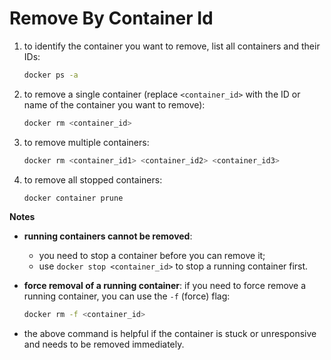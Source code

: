 # Remove By Container Id
1. to identify the container you want to remove, list all containers and their IDs:

    ```bash
    docker ps -a
    ```

2. to remove a single container (replace `<container_id>` with the ID or name of the container you want to remove):

   ```bash
   docker rm <container_id>
   ```

3. to remove multiple containers:

   ```bash
   docker rm <container_id1> <container_id2> <container_id3>
   ```

4. to remove all stopped containers:

   ```bash
   docker container prune
   ```

**Notes**
- **running containers cannot be removed**: 
  - you need to stop a container before you can remove it;
  - use `docker stop <container_id>` to stop a running container first.
- **force removal of a running container**: if you need to force remove a running container, you can use the `-f` (force) flag:

  ```bash
  docker rm -f <container_id>
  ```

- the above command is helpful if the container is stuck or unresponsive and needs to be removed immediately.

